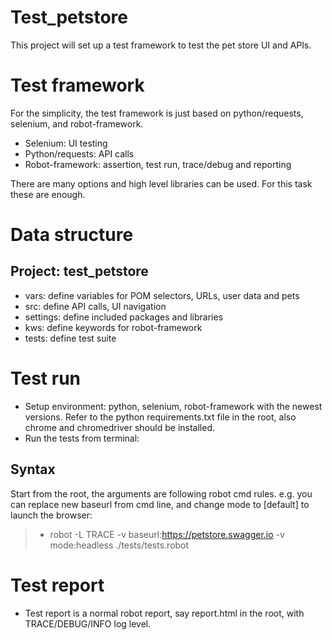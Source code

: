 # Test_petstore
This project will set up a test framework to test the pet store UI and APIs.
# Test framework
For the simplicity, the test framework is just based on python/requests, selenium, and robot-framework.  
- Selenium: UI testing
- Python/requests: API calls
- Robot-framework: assertion, test run, trace/debug and reporting

There are many options and high level libraries can be used. For this task these are enough.
# Data structure
## Project: test_petstore
- vars: define variables for POM selectors, URLs, user data and pets
- src: define API calls, UI navigation
- settings: define included packages and libraries
- kws: define keywords for robot-framework
- tests: define test suite

# Test run
- Setup environment: python, selenium, robot-framework with the newest versions. Refer to the python requirements.txt file in the root, also chrome and chromedriver should be installed.
- Run the tests from terminal:
## Syntax 
Start from the root, the arguments are following robot cmd rules. e.g. you can replace new baseurl from cmd line, and change mode to [default] to launch the browser:
>- robot -L TRACE -v baseurl:https://petstore.swagger.io -v mode:headless ./tests/tests.robot
# Test report
- Test report is a normal robot report, say report.html in the root, with TRACE/DEBUG/INFO log level.
